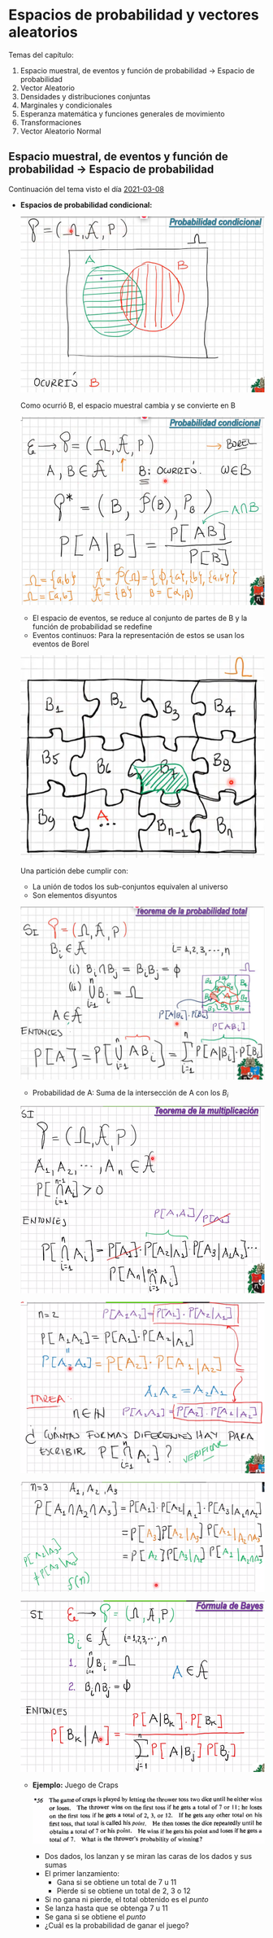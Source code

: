 # Espacios de probabilidad y vectores aleatorios

Temas del capítulo:

1. Espacio muestral, de eventos y función de probabilidad -> Espacio de probabilidad
2. Vector Aleatorio
3. Densidades y distribuciones conjuntas
4. Marginales y condicionales
5. Esperanza matemática y funciones generales de movimiento
6. Transformaciones
7. Vector Aleatorio Normal

## Espacio muestral, de eventos y función de probabilidad -> Espacio de probabilidad

Continuación del tema visto el día [2021-03-08](2021_03_08.md)

- **Espacios de probabilidad condicional:**

  ![Probabilidad condicional](images/0019.png)

  Como ocurrió B, el espacio muestral cambia y se convierte en B

  ![Nuevo espacio de probabilidad](images/001A.png)

  - El espacio de eventos, se reduce al conjunto de partes de B y la función de probabilidad se redefine
  - Eventos continuos: Para la representación de estos se usan los eventos de Borel

  ![Partición](images/001B.png)

  Una partición debe cumplir con:
  - La unión de todos los sub-conjuntos equivalen al universo
  - Son elementos disyuntos

  ![Descripción matemática](images/001C.png)

  - Probabilidad de A: Suma de la intersección de A con los $B_i$

  ![Teorema multiplicación](images/001D.png)

  ![Ejemplo teorema](images/001E.png)

  ![Ejemplo n=3](images/001F.png)

  ![Fórmula Bayes](images/0020.png)

  - **Ejemplo:** Juego de Craps

    ![enunciado](images/0021.png)

    - Dos dados, los lanzan y se miran las caras de los dados y sus sumas
    - El primer lanzamiento:
      - Gana si se obtiene un total de 7 u 11
      - Pierde si se obtiene un total de 2, 3 o 12
    - Si no gana ni pierde, el total obtenido es el *punto*
    - Se lanza hasta que se obtenga 7 u 11
    - Se gana si se obtiene el *punto*
    - ¿Cuál es la probabilidad de ganar el juego?